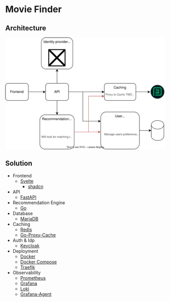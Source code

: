 # Movie Finder

## Architecture

![Architecture diagram](movies-finder.drawio.svg)

## Solution

- Frontend
  - [Svelte](https://svelte.dev/)
    - [shadcn](https://www.shadcn-svelte.com/)
- API
  - [FastAPI](https://fastapi.tiangolo.com/)
- Recommendation Engine
  - [Go](https://golang.org/)
- Database
  - [MariaDB](https://mariadb.org/)
- Caching
  - [Redis](https://redis.io/)
  - [Go-Proxy-Cache](https://github.com/fabiocicerchia/go-proxy-cache)
- Auth & Idp
  - [Keycloak](https://www.keycloak.org/)
- Deployment
  - [Docker](https://www.docker.com/)
  - [Docker Compose](https://docs.docker.com/compose/)
  - [Traefik](https://www.nginx.com/)
- Observability
  - [Prometheus](https://prometheus.io/)
  - [Grafana](https://grafana.com/)
  - [Loki](https://grafana.com/loki/)
  - [Grafana-Agent](https://grafana.com/oss/grafana-agent/)
